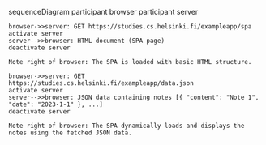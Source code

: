 sequenceDiagram
    participant browser
    participant server

    browser->>server: GET https://studies.cs.helsinki.fi/exampleapp/spa
    activate server
    server-->>browser: HTML document (SPA page)
    deactivate server

    Note right of browser: The SPA is loaded with basic HTML structure.

    browser->>server: GET https://studies.cs.helsinki.fi/exampleapp/data.json
    activate server
    server-->>browser: JSON data containing notes [{ "content": "Note 1", "date": "2023-1-1" }, ...]
    deactivate server

    Note right of browser: The SPA dynamically loads and displays the notes using the fetched JSON data.
